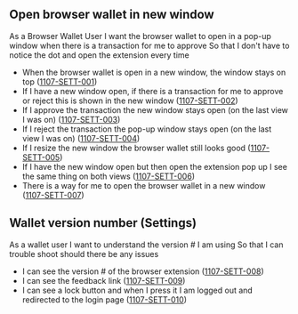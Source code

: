 ## Open browser wallet in new window

As a Browser Wallet User I want the browser wallet to open in a pop-up window when there is a transaction for me to approve So that I don't have to notice the dot and open the extension every time

- When the browser wallet is open in a new window, the window stays on top (<a name="1107-SETT-001" href="#1107-SETT-001">1107-SETT-001</a>)
- If I have a new window open, if there is a transaction for me to approve or reject this is shown in the new window (<a name="1107-SETT-002" href="#1107-SETT-002">1107-SETT-002</a>)
- If I approve the transaction the new window stays open (on the last view I was on) (<a name="1107-SETT-003" href="#1107-SETT-003">1107-SETT-003</a>)
- If I reject the transaction the pop-up window stays open (on the last view I was on) (<a name="1107-SETT-004" href="#1107-SETT-004">1107-SETT-004</a>)
- If I resize the new window the browser wallet still looks good (<a name="1107-SETT-005" href="#1107-SETT-005">1107-SETT-005</a>)
- If I have the new window open but then open the extension pop up I see the same thing on both views (<a name="1107-SETT-006" href="#1107-SETT-006">1107-SETT-006</a>)
- There is a way for me to open the browser wallet in a new window (<a name="1107-SETT-007" href="#1107-SETT-007">1107-SETT-007</a>)

## Wallet version number (Settings)

As a wallet user I want to understand the version # I am using So that I can trouble shoot should there be any issues

- I can see the version # of the browser extension (<a name="1107-SETT-008" href="#1107-SETT-008">1107-SETT-008</a>)
- I can see the feedback link (<a name="1107-SETT-009" href="#1107-SETT-009">1107-SETT-009</a>)
- I can see a lock button and when I press it I am logged out and redirected to the login page (<a name="1107-SETT-010" href="#1107-SETT-010">1107-SETT-010</a>)
